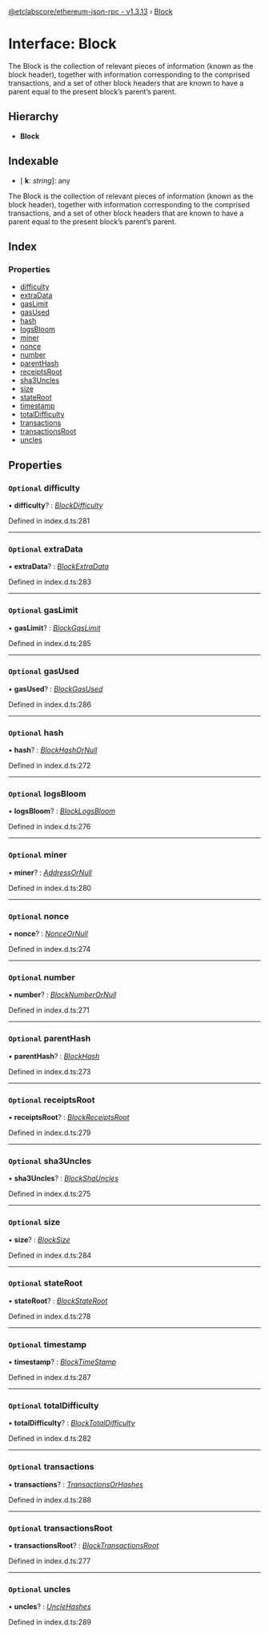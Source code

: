 [@etclabscore/ethereum-json-rpc - v1.3.13](../README.md) › [Block](block.md)

# Interface: Block

The Block is the collection of relevant pieces of information (known as the block header), together with information corresponding to the comprised transactions, and a set of other block headers that are known to have a parent equal to the present block’s parent’s parent.

## Hierarchy

* **Block**

## Indexable

* \[ **k**: *string*\]: any

The Block is the collection of relevant pieces of information (known as the block header), together with information corresponding to the comprised transactions, and a set of other block headers that are known to have a parent equal to the present block’s parent’s parent.

## Index

### Properties

* [difficulty](block.md#optional-difficulty)
* [extraData](block.md#optional-extradata)
* [gasLimit](block.md#optional-gaslimit)
* [gasUsed](block.md#optional-gasused)
* [hash](block.md#optional-hash)
* [logsBloom](block.md#optional-logsbloom)
* [miner](block.md#optional-miner)
* [nonce](block.md#optional-nonce)
* [number](block.md#optional-number)
* [parentHash](block.md#optional-parenthash)
* [receiptsRoot](block.md#optional-receiptsroot)
* [sha3Uncles](block.md#optional-sha3uncles)
* [size](block.md#optional-size)
* [stateRoot](block.md#optional-stateroot)
* [timestamp](block.md#optional-timestamp)
* [totalDifficulty](block.md#optional-totaldifficulty)
* [transactions](block.md#optional-transactions)
* [transactionsRoot](block.md#optional-transactionsroot)
* [uncles](block.md#optional-uncles)

## Properties

### `Optional` difficulty

• **difficulty**? : *[BlockDifficulty](../README.md#blockdifficulty)*

Defined in index.d.ts:281

___

### `Optional` extraData

• **extraData**? : *[BlockExtraData](../README.md#blockextradata)*

Defined in index.d.ts:283

___

### `Optional` gasLimit

• **gasLimit**? : *[BlockGasLimit](../README.md#blockgaslimit)*

Defined in index.d.ts:285

___

### `Optional` gasUsed

• **gasUsed**? : *[BlockGasUsed](../README.md#blockgasused)*

Defined in index.d.ts:286

___

### `Optional` hash

• **hash**? : *[BlockHashOrNull](../README.md#blockhashornull)*

Defined in index.d.ts:272

___

### `Optional` logsBloom

• **logsBloom**? : *[BlockLogsBloom](../README.md#blocklogsbloom)*

Defined in index.d.ts:276

___

### `Optional` miner

• **miner**? : *[AddressOrNull](../README.md#addressornull)*

Defined in index.d.ts:280

___

### `Optional` nonce

• **nonce**? : *[NonceOrNull](../README.md#nonceornull)*

Defined in index.d.ts:274

___

### `Optional` number

• **number**? : *[BlockNumberOrNull](../README.md#blocknumberornull)*

Defined in index.d.ts:271

___

### `Optional` parentHash

• **parentHash**? : *[BlockHash](../README.md#blockhash)*

Defined in index.d.ts:273

___

### `Optional` receiptsRoot

• **receiptsRoot**? : *[BlockReceiptsRoot](../README.md#blockreceiptsroot)*

Defined in index.d.ts:279

___

### `Optional` sha3Uncles

• **sha3Uncles**? : *[BlockShaUncles](../README.md#blockshauncles)*

Defined in index.d.ts:275

___

### `Optional` size

• **size**? : *[BlockSize](../README.md#blocksize)*

Defined in index.d.ts:284

___

### `Optional` stateRoot

• **stateRoot**? : *[BlockStateRoot](../README.md#blockstateroot)*

Defined in index.d.ts:278

___

### `Optional` timestamp

• **timestamp**? : *[BlockTimeStamp](../README.md#blocktimestamp)*

Defined in index.d.ts:287

___

### `Optional` totalDifficulty

• **totalDifficulty**? : *[BlockTotalDifficulty](../README.md#blocktotaldifficulty)*

Defined in index.d.ts:282

___

### `Optional` transactions

• **transactions**? : *[TransactionsOrHashes](../README.md#transactionsorhashes)*

Defined in index.d.ts:288

___

### `Optional` transactionsRoot

• **transactionsRoot**? : *[BlockTransactionsRoot](../README.md#blocktransactionsroot)*

Defined in index.d.ts:277

___

### `Optional` uncles

• **uncles**? : *[UncleHashes](../README.md#unclehashes)*

Defined in index.d.ts:289
